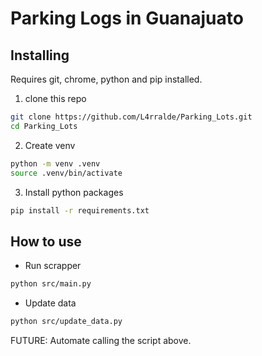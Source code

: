 # Parking Logs in Guanajuato

## Installing

Requires git, chrome, python and pip installed.

1. clone this repo

```bash
git clone https://github.com/L4rralde/Parking_Lots.git
cd Parking_Lots
```

2. Create venv

```bash
python -m venv .venv
source .venv/bin/activate
```

3. Install python packages

```bash
pip install -r requirements.txt
```

## How to use

- Run scrapper

```bash
python src/main.py
```

- Update data

```bash
python src/update_data.py
```

FUTURE: Automate calling the script above.
